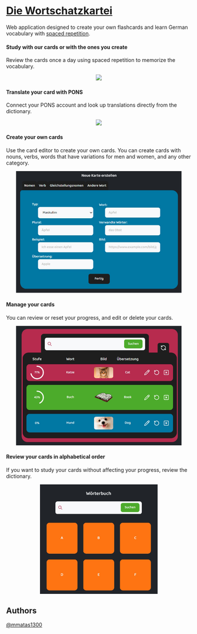 # [Die Wortschatzkartei](https://die-wortschatzkartei.vercel.app/)

Web application designed to create your own flashcards and learn German vocabulary with [spaced repetition](https://en.wikipedia.org/wiki/Spaced_repetition).

#### Study with our cards or with the ones you create

Review the cards once a day using spaced repetition to memorize the vocabulary.

<p align="center">
  <kbd>
  <img src="/public/imgs/Uben.gif" width="320"/>
  </kbd>
</p>

#### Translate your card with PONS
Connect your PONS account and look up translations directly from the dictionary.

<p align="center">
  <kbd>
  <img src="/public/imgs/PONS.gif" width="320"/>
  </kbd>
</p>

#### Create your own cards
Use the card editor to create your own cards. You can create cards with nouns, verbs, words that have variations for men and women, and any other category.

<p align="center">
  <kbd>
  <img src="/public/imgs/Karteneditor.jpg" width="450"/>
  </kbd>
</p>

#### Manage your cards
You can review or reset your progress, and edit or delete your cards.

<p align="center">
  <kbd>
  <img src="/public/imgs/KarteneditorVerwalten.jpg" width="450"/>
  </kbd>
</p>

#### Review your cards in alphabetical order
If you want to study your cards without affecting your progress, review the dictionary.

<p align="center">
  <kbd>
  <img src="/public/imgs/Worterbuch.jpg" width="320"/>
  </kbd>
</p>

## Authors

[@mmatas1300](https://www.github.com/mmatas1300)